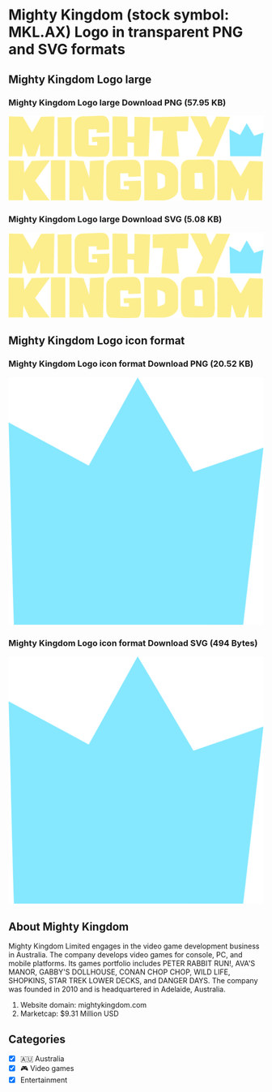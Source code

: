 # Mighty Kingdom (stock symbol: MKL.AX) Logo in transparent PNG and SVG formats

## Mighty Kingdom Logo large

### Mighty Kingdom Logo large Download PNG (57.95 KB)

![Mighty Kingdom Logo large Download PNG (57.95 KB)](/img/orig/MKL.AX_BIG-7753abe9.png)

### Mighty Kingdom Logo large Download SVG (5.08 KB)

![Mighty Kingdom Logo large Download SVG (5.08 KB)](/img/orig/MKL.AX_BIG-eba14f28.svg)

## Mighty Kingdom Logo icon format

### Mighty Kingdom Logo icon format Download PNG (20.52 KB)

![Mighty Kingdom Logo icon format Download PNG (20.52 KB)](/img/orig/MKL.AX-c02252ac.png)

### Mighty Kingdom Logo icon format Download SVG (494 Bytes)

![Mighty Kingdom Logo icon format Download SVG (494 Bytes)](/img/orig/MKL.AX-4efdf3d6.svg)

## About Mighty Kingdom

Mighty Kingdom Limited engages in the video game development business in Australia. The company develops video games for console, PC, and mobile platforms. Its games portfolio includes PETER RABBIT RUN!, AVA'S MANOR, GABBY'S DOLLHOUSE, CONAN CHOP CHOP, WILD LIFE, SHOPKINS, STAR TREK LOWER DECKS, and DANGER DAYS. The company was founded in 2010 and is headquartered in Adelaide, Australia.

1. Website domain: mightykingdom.com
2. Marketcap: $9.31 Million USD


## Categories
- [x] 🇦🇺 Australia
- [x] 🎮 Video games
- [x] Entertainment
